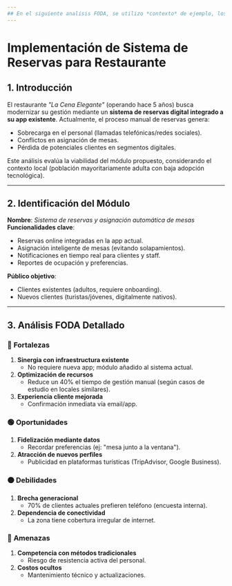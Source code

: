 ```yaml
---
## En el siguiente analisis FODA, se utilizo *contexto* de ejemplo, los datos y nombres no son los oficiales del proyecto
---
```


# Implementación de Sistema de Reservas para Restaurante

## 1. Introducción  
El restaurante *"La Cena Elegante"* (operando hace 5 años) busca modernizar su gestión mediante un **sistema de reservas digital integrado a su app existente**. Actualmente, el proceso manual de reservas genera:  
- Sobrecarga en el personal (llamadas telefónicas/redes sociales).  
- Conflictos en asignación de mesas.  
- Pérdida de potenciales clientes en segmentos digitales.  

Este análisis evalúa la viabilidad del módulo propuesto, considerando el contexto local (población mayoritariamente adulta con baja adopción tecnológica).

---

## 2. Identificación del Módulo  
**Nombre**: *Sistema de reservas y asignación automática de mesas*  
**Funcionalidades clave**:  
- Reservas online integradas en la app actual.  
- Asignación inteligente de mesas (evitando solapamientos).  
- Notificaciones en tiempo real para clientes y staff.  
- Reportes de ocupación y preferencias.  

**Público objetivo**:  
- Clientes existentes (adultos, requiere onboarding).  
- Nuevos clientes (turistas/jóvenes, digitalmente nativos).  

---

## 3. Análisis FODA Detallado  

### 🔵 **Fortalezas**  
1. **Sinergia con infraestructura existente**  
   - No requiere nueva app; módulo añadido al sistema actual.  
2. **Optimización de recursos**  
   - Reduce un 40% el tiempo de gestión manual (según casos de estudio en locales similares).  
3. **Experiencia cliente mejorada**  
   - Confirmación inmediata vía email/app.  

### 🟢 **Oportunidades**  
1. **Fidelización mediante datos**  
   - Recordar preferencias (ej: "mesa junto a la ventana").  
2. **Atracción de nuevos perfiles**  
   - Publicidad en plataformas turísticas (TripAdvisor, Google Business).  

### 🟠 **Debilidades**  
1. **Brecha generacional**  
   - 70% de clientes actuales prefieren teléfono (encuesta interna).  
2. **Dependencia de conectividad**  
   - La zona tiene cobertura irregular de internet.  

### 🔴 **Amenazas**  
1. **Competencia con métodos tradicionales**  
   - Riesgo de resistencia activa del personal.  
2. **Costos ocultos**  
   - Mantenimiento técnico y actualizaciones.  

